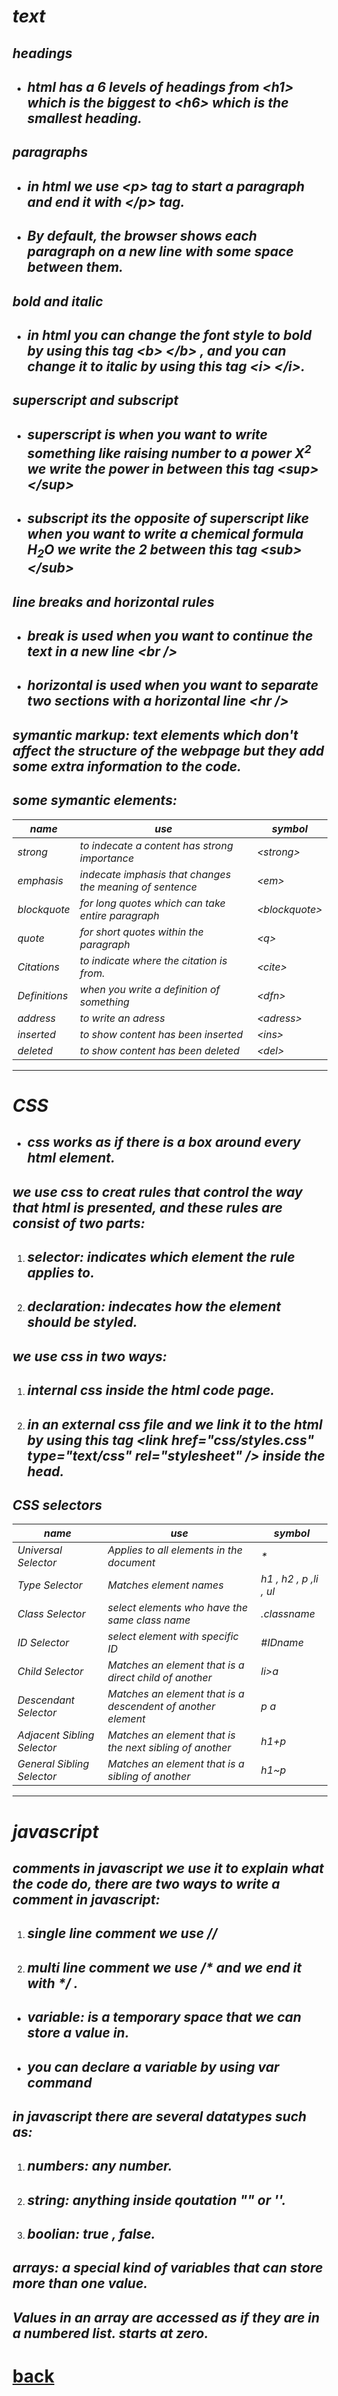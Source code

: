 # *text*
## *headings*
+ ## *html has a 6 levels of headings from \<h1> which is the biggest to \<h6> which is the smallest heading.*
## *paragraphs*
+ ## *in html we use \<p> tag to start a paragraph and end it with \</p> tag.*
+ ## *By default, the browser shows each paragraph on a new line with some space between them.*
## *bold and italic*
+ ## *in html you can change the font style to bold by using this tag \<b> \</b> , and you can change it to italic by using this tag \<i>  \</i>.*
## *superscript and subscript*
+ ## *superscript is when you want to write something like raising number to a power X<sup>2</sup> we write the power in between this tag \<sup> \</sup>*
+ ## *subscript its the opposite of superscript like when you want to write a chemical formula H<sub>2</sub>O we write the 2 between this tag \<sub>\</sub>*
## *line breaks and horizontal rules*
+ ## *break is used when you want to continue the text in a new line \<br />*
+ ## *horizontal is used when you want to separate two sections with a horizontal line \<hr />*
## *symantic markup: text elements which don't affect the structure of the webpage but they add some extra information to the code.*
## *some symantic elements:*

| *name*                          | *use*                                                      | *symbol*          |
| -----------                     | -----------                                                | -----------       |
| *strong*                        | *to indecate a content has strong importance*              | *\<strong>*       |
| *emphasis*                      | *indecate imphasis that changes the meaning of sentence*   | *\<em>*           |
| *blockquote*                    | *for long quotes which can take entire paragraph*          | *\<blockquote>*   |
| *quote*                         | *for short quotes within the paragraph*                    | *\<q>*            |
| *Citations*                     | *to indicate where the citation is from.*                  | *\<cite>*         |
| *Definitions*                   | *when you write a definition of something*                 | *\<dfn>*          |
| *address*                       | *to write an adress*                                       | *\<adress>*       |
| *inserted*                      | *to show content has been inserted*                        | *\<ins>*          |
| *deleted*                       | *to show content has been deleted*                         | *\<del>*          |

<hr />

# *CSS*
+ ## *css works as if there is a box around every html element.*
## *we use css to creat rules that control the way that html is presented, and these rules are consist of two parts:*
1. ## *selector: indicates which element the rule applies to.*
2. ## *declaration: indecates how the element should be styled.*
## *we use css in two ways:*
1. ## *internal css inside the html code page.*
2. ## *in an external css file and we link it to the html by using this tag \<link href="css/styles.css" type="text/css" rel="stylesheet" /> inside the head.*
## *CSS selectors*

| *name*                         | *use*                                                         | *symbol*               |
| -----------                    | -----------                                                   | -----------            |
| *Universal Selector*           | *Applies to all elements in the document*                     | *\**                   |
| *Type Selector*                | *Matches element names*                                       | *h1 , h2 , p ,li , ul* |
| *Class Selector*               | *select elements who have the same class name*                | *.classname*           |
| *ID Selector*                  | *select element with specific ID*                             | *\#IDname*             |
| *Child Selector*               | *Matches an element that is a direct child of another*        | *li\>a*                |
| *Descendant Selector*          | *Matches an element that is a descendent of another element*  | *p a*                  |
| *Adjacent Sibling Selector*    | *Matches an element that is the next sibling of another*      | *h1+p*                 |
| *General Sibling Selector*     | *Matches an element that is a sibling of another*             | *h1~p*                 |

<hr />

# *javascript*
## *comments in javascript we use it to explain what the code do, there are two ways to write a comment in javascript:*
1. ## *single line comment we use \//*
2. ## *multi line comment we use \/\*  and we end it with \*/ .*
+ ## *variable: is a temporary space that we can store a value in.*
+ ## *you can declare a variable by using var command*
## *in javascript there are several datatypes such as:*
1. ## *numbers: any number.*
2. ## *string: anything inside qoutation \""  or  \''.*
3. ## *boolian: true , false.*
## *arrays: a special kind of variables that can store more than one value.*
## *Values in an array are accessed as if they are in a numbered list. starts at zero.*










# [back](https://mkhzoumi.github.io/reading-notes/)